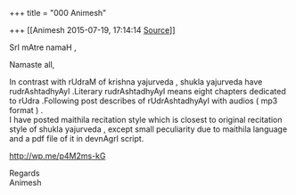 +++
title = "000 Animesh"

+++
[[Animesh	2015-07-19, 17:14:14 [Source](https://groups.google.com/g/samskrita/c/AkM1c8QJnPs)]]



SrI mAtre namaH ,

Namaste all,

In contrast with rUdraM of krishna yajurveda , shukla yajurveda have
rudrAshtadhyAyI .Literary rudrAshtadhyAyI means eight chapters dedicated to rUdra .Following post describes of rUdrAshtadhyAyI with audios ( mp3 format ) .  
I have posted maithila recitation style which is closest to original recitation style of shukla yajurveda , except small peculiarity due to maithila language and a pdf file of it in devnAgrI script.

<http://wp.me/p4M2ms-kG>

Regards  
Animesh

